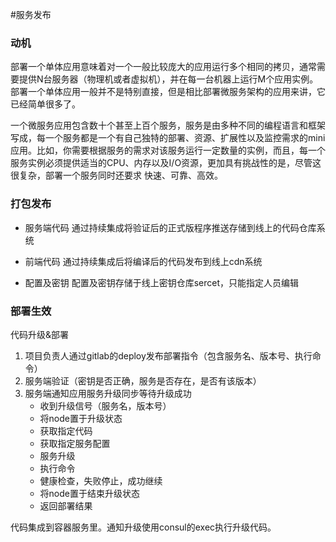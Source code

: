 #服务发布

### 动机

部署一个单体应用意味着对一个一般比较庞大的应用运行多个相同的拷贝，通常需要提供N台服务器（物理机或者虚拟机），并在每一台机器上运行M个应用实例。部署一个单体应用一般并不是特别直接，但是相比部署微服务架构的应用来讲，它已经简单很多了。

一个微服务应用包含数十个甚至上百个服务，服务是由多种不同的编程语言和框架写成，每一个服务都是一个有自己独特的部署、资源、扩展性以及监控需求的mini应用。比如，你需要根据服务的需求对该服务运行一定数量的实例，而且，每一个服务实例必须提供适当的CPU、内存以及I/O资源，更加具有挑战性的是，尽管这很复杂，部署一个服务同时还要求 快速、可靠、高效。

### 打包发布

- 服务端代码
通过持续集成将验证后的正式版程序推送存储到线上的代码仓库系统

- 前端代码
通过持续集成后将编译后的代码发布到线上cdn系统

- 配置及密钥
配置及密钥存储于线上密钥仓库sercet，只能指定人员编辑


### 部署生效

代码升级&部署

1. 项目负责人通过gitlab的deploy发布部署指令（包含服务名、版本号、执行命令）
2. 服务端验证（密钥是否正确，服务是否存在，是否有该版本）
3. 服务端通知应用服务升级同步等待升级成功
   - 收到升级信号（服务名，版本号）
   - 将node置于升级状态
   - 获取指定代码
   - 获取指定服务配置
   - 服务升级
   - 执行命令
   - 健康检查，失败停止，成功继续
   - 将node置于结束升级状态
   - 返回部署结果

代码集成到容器服务里。通知升级使用consul的exec执行升级代码。

